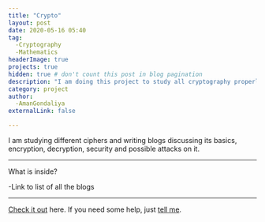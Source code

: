```yaml
---
title: "Crypto"
layout: post
date: 2020-05-16 05:40
tag: 
  -Cryptography
  -Mathematics
headerImage: true
projects: true
hidden: true # don't count this post in blog pagination
description: "I am doing this project to study all cryptography properly and create new ideas for the same."
category: project
author: 
  -AmanGondaliya
externalLink: false

---
```


  I am studying different ciphers and writing blogs discussing its basics, encryption, decryption, security and
  possible attacks on it.
 
---

What is inside?

-Link to list of all the blogs

---

[Check it out](https://docs.google.com/document/d/1PYLXd1JJANGALlPFR-QXkV6i-0lYYUU8ADzRA4gDBKQ/edit?usp=sharing) here.
If you need some help, just [tell me](mailto:amangondaliya555@gmail.com).
